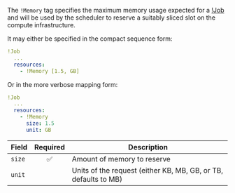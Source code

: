 The `!Memory` tag specifies the maximum memory usage expected for a [!Job](job.md)
and will be used by the scheduler to reserve a suitably sliced slot on the compute
infrastructure.

It may either be specified in the compact sequence form:

```yaml
!Job
  ...
  resources:
    - !Memory [1.5, GB]
```

Or in the more verbose mapping form:

```yaml
!Job
  ...
  resources:
    - !Memory
      size: 1.5
      unit: GB
```

| Field  | Required | Description                                                     |
|--------|:--------:|-----------------------------------------------------------------|
| `size` | ✅       | Amount of memory to reserve                                     |
| `unit` |          | Units of the request (either KB, MB, GB, or TB, defaults to MB) |
